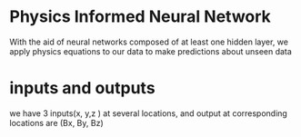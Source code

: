 # Physics Informed Neural Network 
With the aid of neural networks composed of at least one hidden layer, we apply physics equations to our data to make predictions about unseen data 
# inputs and outputs
we have 3 inputs(x, y,z ) at several locations, and output at corresponding locations are (Bx, By, Bz)
